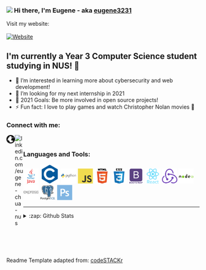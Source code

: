 ### <img src="https://emojis.slackmojis.com/emojis/images/1531849430/4246/blob-sunglasses.gif?1531849430" width="30"/> Hi there, I'm Eugene - aka [eugene3231][website]

Visit my website:
<br/><br/>
[![Website](https://img.shields.io/website?label=eugene3231.netlify.app&style=for-the-badge&url=https%3A%2F%2Feugene3231.netlify.app)](https://eugene3231.netlify.app)

## I'm currently a Year 3 Computer Science student studying in NUS! 👋

- 🔭 I’m interested in learning more about cybersecurity and web development! 
- 👯 I’m looking for my next internship in 2021
- 🥅 2021 Goals: Be more involved in open source projects! 
- ⚡ Fun fact: I love to play games and watch Christopher Nolan movies 🤣

### Connect with me:

[<img align="left" alt="eugene3231.netlify.app" width="22px" src="https://raw.githubusercontent.com/iconic/open-iconic/master/svg/globe.svg" />][website]
[<img align="left" alt="linkedin.com/eugene-chua-nus" width="22px" src="https://cdn.jsdelivr.net/npm/simple-icons@v3/icons/linkedin.svg" />][linkedin]

<br />


### Languages and Tools:
<p align="left">
  
<img alt="java" src="https://raw.githubusercontent.com/devicons/devicon/master/icons/java/java-original-wordmark.svg"  width="40" height="40"/>
<img alt="c" src="https://raw.githubusercontent.com/devicons/devicon/master/icons/c/c-plain.svg"  width="50" height="50"/>
<img alt="python" src="https://raw.githubusercontent.com/devicons/devicon/master/icons/python/python-original-wordmark.svg"  width="40" height="40"/>
<img alt="javascript" src="https://raw.githubusercontent.com/devicons/devicon/master/icons/javascript/javascript-original.svg"  width="40" height="40"/>
<img alt="html5" src="https://raw.githubusercontent.com/devicons/devicon/master//icons/html5/html5-original-wordmark.svg"  width="40" height="40"/>
<img alt="css3" src="https://raw.githubusercontent.com/devicons/devicon/master/icons/css3/css3-original-wordmark.svg"  width="40" height="40"/>
<img alt="bootstrap" src="https://raw.githubusercontent.com/devicons/devicon/master/icons/bootstrap/bootstrap-plain-wordmark.svg"  width="40" height="40"/>
<img alt="react" src="https://raw.githubusercontent.com/devicons/devicon/master/icons/react/react-original-wordmark.svg"  width="40" height="40"/>
<img alt="redux" src="https://raw.githubusercontent.com/devicons/devicon/master/icons/redux/redux-original.svg"  width="40" height="40"/>
<img alt="nodejs" src="https://raw.githubusercontent.com/devicons/devicon/master/icons/nodejs/nodejs-original-wordmark.svg" width="40" height="40"/>
<img alt="expressjs" src="https://raw.githubusercontent.com/devicons/devicon/master/icons/express/express-original-wordmark.svg"  width="40" height="40"/>
<img alt="postgresql" src="https://raw.githubusercontent.com/devicons/devicon/master/icons/postgresql/postgresql-original-wordmark.svg"  width="40" height="40"/>

<img alt="photoshop" src="https://raw.githubusercontent.com/devicons/devicon/master/icons/photoshop/photoshop-plain.svg"  width="40" height="40"/>
</p>

---

<details>
  <summary>:zap: Github Stats</summary>

  <img alt="eugene3231's Github Stats" src="https://github-readme-stats.codestackr.vercel.app/api?username=eugene3231&show_icons=true&hide_border=true" />

</details>

</br>
</br>
</br>
</br>
</br>

Readme Template adapted from: [codeSTACKr](https://github.com/codeSTACKr)

[website]: https://eugene3231.netlify.app
[linkedin]: https://linkedin.com/in/eugene-chua-nus
